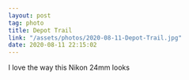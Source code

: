 ```yaml
---
layout: post
tag: photo
title: Depot Trail
link: "/assets/photos/2020-08-11-Depot-Trail.jpg"
date: 2020-08-11 22:15:02
---
```

I love the way this Nikon 24mm looks
